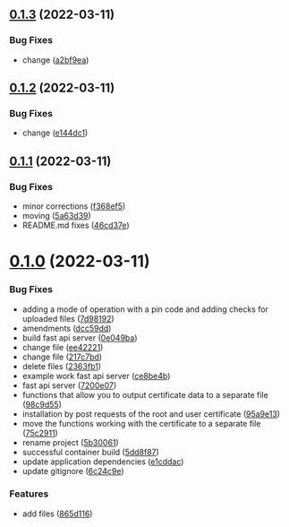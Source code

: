 ## [0.1.3](https://github.com/devind-team/CryptoPro-pycades/compare/v0.1.2...v0.1.3) (2022-03-11)


### Bug Fixes

* change ([a2bf9ea](https://github.com/devind-team/CryptoPro-pycades/commit/a2bf9ea5ab1f589eaf06b8f332f9c60c314229c1))



## [0.1.2](https://github.com/devind-team/CryptoPro-pycades/compare/v0.1.1...v0.1.2) (2022-03-11)


### Bug Fixes

* change ([e144dc1](https://github.com/devind-team/CryptoPro-pycades/commit/e144dc18425410665735f5df69eec01b9f301819))



## [0.1.1](https://github.com/devind-team/CryptoPro-pycades/compare/v0.1.0...v0.1.1) (2022-03-11)


### Bug Fixes

* minor corrections ([f368ef5](https://github.com/devind-team/CryptoPro-pycades/commit/f368ef51cedffae77e2bb045e28f201a696f64a1))
* moving ([5a63d39](https://github.com/devind-team/CryptoPro-pycades/commit/5a63d39dc7c5c1da433d49a53d8d11968d322ade))
* README.md fixes ([46cd37e](https://github.com/devind-team/CryptoPro-pycades/commit/46cd37ea57bc9da6608f7e7ce87a03a753d25b0f))



# [0.1.0](https://github.com/devind-team/CryptoPro-pycades/compare/95a9e13181dedb8ba56f58a79e3003bd9ca1f3dc...v0.1.0) (2022-03-11)


### Bug Fixes

* adding a mode of operation with a pin code and adding checks for uploaded files ([7d98192](https://github.com/devind-team/CryptoPro-pycades/commit/7d98192ee794b7288a97e0cb5d9c611e69199356))
* amendments ([dcc59dd](https://github.com/devind-team/CryptoPro-pycades/commit/dcc59dd064e727f1f702746d6108d3f766306182))
* build fast api server ([0e049ba](https://github.com/devind-team/CryptoPro-pycades/commit/0e049ba18fe372b07a125192a5ac4a030efe723d))
* change file ([ee42221](https://github.com/devind-team/CryptoPro-pycades/commit/ee42221b9acebd36df292e896872ca9c399e12ca))
* change file ([217c7bd](https://github.com/devind-team/CryptoPro-pycades/commit/217c7bd3cd1b817293a27d115300cbe9f2cd5cdb))
* delete files ([2363fb1](https://github.com/devind-team/CryptoPro-pycades/commit/2363fb1949c1dbb590d1397815bd74f300f09f04))
* example work fast api server ([ce8be4b](https://github.com/devind-team/CryptoPro-pycades/commit/ce8be4b0924da18b94a4b6a4d4a748e2992c3c5f))
* fast api server ([7200e07](https://github.com/devind-team/CryptoPro-pycades/commit/7200e07330e59d2fd2e99c161fb0f65bf73db0c5))
* functions that allow you to output certificate data to a separate file ([98c9d55](https://github.com/devind-team/CryptoPro-pycades/commit/98c9d559cc3f966347d0ecce88df812dbe941a74))
* installation by post requests of the root and user certificate ([95a9e13](https://github.com/devind-team/CryptoPro-pycades/commit/95a9e13181dedb8ba56f58a79e3003bd9ca1f3dc))
* move the functions working with the certificate to a separate file ([75c2911](https://github.com/devind-team/CryptoPro-pycades/commit/75c2911d82e6fb8611e441260cf384a00189b44b))
* rename project ([5b30061](https://github.com/devind-team/CryptoPro-pycades/commit/5b30061fdf5e24e73c738aa6bd3db09540764b82))
* successful container build ([5dd8f87](https://github.com/devind-team/CryptoPro-pycades/commit/5dd8f8721ba74dc1ed327be5ce772488c06a2b08))
* update application dependencies ([e1cddac](https://github.com/devind-team/CryptoPro-pycades/commit/e1cddaccbfaa8a76b07207608c38f16f072425de))
* update gitignore ([6c24c9e](https://github.com/devind-team/CryptoPro-pycades/commit/6c24c9e259aa3ad9f4dabf73d340690a297ee27a))


### Features

* add files ([865d116](https://github.com/devind-team/CryptoPro-pycades/commit/865d1163065549ce881fdc3a6aaa294a1d9a5bb4))



